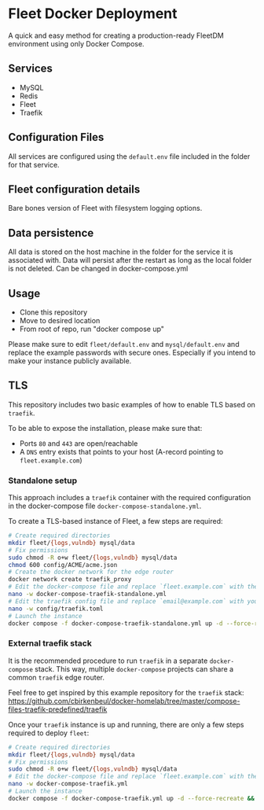 # Fleet Docker Deployment

A quick and easy method for creating a production-ready FleetDM environment using only Docker Compose. 

## Services

- MySQL
- Redis
- Fleet
- Traefik

## Configuration Files

All services are configured using the `default.env` file included in the folder for that service. 

## Fleet configuration details

Bare bones version of Fleet with filesystem logging options. 

## Data persistence

All data is stored on the host machine in the folder for the service it is associated with. Data will persist after the restart as long as the local folder is not deleted. Can be changed in docker-compose.yml


## Usage

- Clone this repository
- Move to desired location
- From root of repo, run "docker compose up"

Please make sure to edit `fleet/default.env` and `mysql/default.env` and replace the example passwords with secure ones. Especially if you intend to make your instance publicly available.

## TLS

This repository includes two basic examples of how to enable TLS based on `traefik`.

To be able to expose the installation, please make sure that:
- Ports `80` and `443` are open/reachable
- A `DNS` entry exists that points to your host (A-record pointing to `fleet.example.com`)

### Standalone setup

This approach includes a `traefik` container with the required configuration in the docker-compose file `docker-compose-standalone.yml`.

To create a TLS-based instance of Fleet, a few steps are required:
```bash
# Create required directories
mkdir fleet/{logs,vulndb} mysql/data
# Fix permissions
sudo chmod -R o+w fleet/{logs,vulndb} mysql/data
chmod 600 config/ACME/acme.json
# Create the docker network for the edge router
docker network create traefik_proxy
# Edit the docker-compose file and replace `fleet.example.com` with the DNS record that targets your host
nano -w docker-compose-traefik-standalone.yml
# Edit the traefik config file and replace `email@example.com` with your email address
nano -w config/traefik.toml
# Launch the instance
docker compose -f docker-compose-traefik-standalone.yml up -d --force-recreate && docker compose -f docker-compose-traefik-standalone.yml logs -f
```

### External traefik stack

It is the recommended procedure to run `traefik` in a separate `docker-compose` stack. This way, multiple `docker-compose` projects can share a common `traefik` edge router.

Feel free to get inspired by this example repository for the `traefik` stack: https://github.com/cbirkenbeul/docker-homelab/tree/master/compose-files-traefik-predefined/traefik

Once your `traefik` instance is up and running, there are only a few steps required to deploy `fleet`:
```bash
# Create required directories
mkdir fleet/{logs,vulndb} mysql/data
# Fix permissions
sudo chmod -R o+w fleet/{logs,vulndb} mysql/data
# Edit the docker-compose file and replace `fleet.example.com` with the DNS record that targets your host
nano -w docker-compose-traefik.yml
# Launch the instance
docker compose -f docker-compose-traefik.yml up -d --force-recreate && docker compose -f docker-compose-traefik.yml logs -f
```